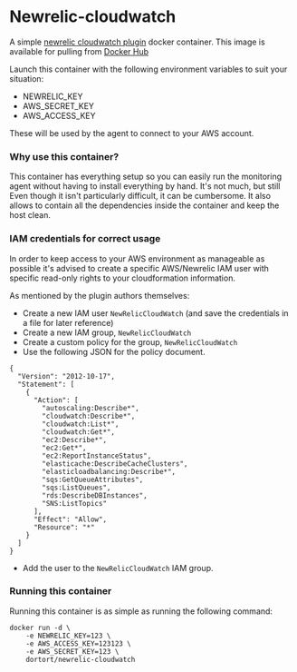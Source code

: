 Newrelic-cloudwatch
===================

A simple [newrelic cloudwatch plugin](https://github.com/newrelic-platform/newrelic_aws_cloudwatch_plugin) docker container.
This image is available for pulling from [Docker Hub](https://index.docker.io/u/dortort/newrelic-cloudwatch/)

Launch this container with the following environment variables to suit your situation:

* NEWRELIC_KEY
* AWS_SECRET_KEY
* AWS_ACCESS_KEY

These will be used by the agent to connect to your AWS account.

### Why use this container?

This container has everything setup so you can easily run the monitoring agent without having to install everything by hand. It's not much, but still
Even though it isn't particularly difficult, it can be cumbersome. It also allows to contain all the dependencies inside the container and keep the host clean.

### IAM credentials for correct usage

In order to keep access to your AWS environment as manageable as possible it's advised to create a specific AWS/Newrelic IAM user with
specific read-only rights to your cloudformation information.

As mentioned by the plugin authors themselves:

* Create a new IAM user `NewRelicCloudWatch` (and save the credentials in a file for later reference)
* Create a new IAM group, `NewRelicCloudWatch`
* Create a custom policy for the group, `NewRelicCloudWatch`
* Use the following JSON for the policy document.

```
{
  "Version": "2012-10-17",
  "Statement": [
    {
      "Action": [
        "autoscaling:Describe*",
        "cloudwatch:Describe*",
        "cloudwatch:List*",
        "cloudwatch:Get*",
        "ec2:Describe*",
        "ec2:Get*",
        "ec2:ReportInstanceStatus",
        "elasticache:DescribeCacheClusters",
        "elasticloadbalancing:Describe*",
        "sqs:GetQueueAttributes",
        "sqs:ListQueues",
        "rds:DescribeDBInstances",
        "SNS:ListTopics"
      ],
      "Effect": "Allow",
      "Resource": "*"
    }
  ]
}
```
* Add the user to the `NewRelicCloudWatch` IAM group.

### Running this container

Running this container is as simple as running the following command:

    docker run -d \
        -e NEWRELIC_KEY=123 \
        -e AWS_ACCESS_KEY=123123 \
        -e AWS_SECRET_KEY=123 \
        dortort/newrelic-cloudwatch

